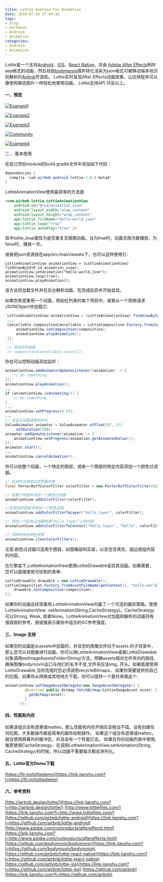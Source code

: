 ```yaml
---
title: Lottie Android For Animation
date: 2018-07-26 17:44:43
tags:
- blog
- markdown
- Android 
- Animation
categories:
- Android 
- Animation
---
```


Lottie是一个支持[Android](https://link.jianshu.com?t=https://github.com/airbnb/lottie-android)、[iOS](https://link.jianshu.com?t=https://github.com/airbnb/lottie-ios)、[React Native](https://link.jianshu.com?t=https://github.com/airbnb/lottie-react-native)，并由 [Adobe After Effects](https://link.jianshu.com?t=http://www.adobe.com/cn/products/aftereffects.html)制作aep格式的动画，然后经由[bodymovin](https://link.jianshu.com?t=https://github.com/bodymovin/bodymovin)插件转化渲染为json格式可被移动端本地识别解析的[Airbnb](https://link.jianshu.com?t=https://github.com/airbnb)开源库。
Lottie实时呈现After Effects动画效果，让应用程序可以像使用静态图片一样轻松地使用动画。
Lottie支持API 14及以上。

#### 一、预览

[![Example1](https://github.com/airbnb/lottie-android/raw/master/gifs/Example1.gif)](https://github.com/airbnb/lottie-android/blob/master/gifs/Example1.gif)
<!--more-->
[![Example2](https://github.com/airbnb/lottie-android/raw/master/gifs/Example2.gif)](https://github.com/airbnb/lottie-android/blob/master/gifs/Example2.gif)

[![Example3](https://github.com/airbnb/lottie-android/raw/master/gifs/Example3.gif)](https://github.com/airbnb/lottie-android/blob/master/gifs/Example3.gif)

[![Community](https://github.com/airbnb/lottie-android/raw/master/gifs/Community%202_3.gif)](https://github.com/airbnb/lottie-android/blob/master/gifs/Community%202_3.gif)

[![Example4](https://github.com/airbnb/lottie-android/raw/master/gifs/Example4.gif)](https://github.com/airbnb/lottie-android/blob/master/gifs/Example4.gif)

 

 

 

 

 二 、基本使用

在自己项目module的build.gradle文件中添加如下代码：

```java
dependencies {  
  compile 'com.airbnb.android:lottie:2.0.0-beta4'
}
```

LottieAnimationView使用最简单的方法是:

```html
<com.airbnb.lottie.LottieAnimationView
    android:id="@+id/animation_view"
    android:layout_width="wrap_content"
    android:layout_height="wrap_content"
    app:lottie_fileName="hello-world.json"
    app:lottie_loop="true"
    app:lottie_autoPlay="true" />
```

其中lottie_loop属性为是否重复无限期动画，当为true时，动画无限次数播放，为false时，播放一次。

或者把json资源放在app/src/main/assets下，也可以这样使用它:

```
LottieAnimationView animationView = (LottieAnimationView) findViewById(R.id.animation_view);
animationView.setAnimation("hello-world.json");
animationView.loop(true);
animationView.playAnimation();
```

该方法将加载文件并在后台解析动画，在完成后异步开始呈现。

如果您希望重用一个动画，例如在列表的每个项目中，或者从一个网络请求JSONObject中加载它:

```java
 LottieAnimationView animationView = (LottieAnimationView) findViewById(R.id.animation_view);
 ...
 Cancellable compositionCancellable = LottieComposition.Factory.fromJson(getResources(), jsonObject, (composition) -> {
     animationView.setComposition(composition);
     animationView.playAnimation();
 });

 // 取消异步加载
 // compositionCancellable.cancel();
```

你也可以控制动画添加监听：

```java
animationView.addAnimatorUpdateListener((animation) -> {
    // Do something.
});
animationView.playAnimation();
...
if (animationView.isAnimating()) {
    // Do something.
}
...
animationView.setProgress(0.5f);
...
// 自定义动画速度和时长
ValueAnimator animator = ValueAnimator.ofFloat(0f, 1f)
    .setDuration(500);
animator.addUpdateListener(animation -> {
    animationView.setProgress(animation.getAnimatedValue());
});
animator.start();
...
animationView.cancelAnimation();
```

你可以给整个动画，一个特定的图层，或者一个图层的特定内容添加一个颜色过滤器。

```java
// 任何符合颜色过滤界面的类
final PorterDuffColorFilter colorFilter = new PorterDuffColorFilter(Color.RED, PorterDuff.Mode.LIGHTEN);

// 在整个视图中添加一个颜色过滤器
animationView.addColorFilter(colorFilter);

//在特定的图层中添加一个颜色滤镜
animationView.addColorFilterToLayer("hello_layer", colorFilter);

// 添加一个彩色过滤器特效“hello_layer”上的内容
animationView.addColorFilterToContent("hello_layer", "hello", colorFilter);

// 清除所有的颜色滤镜
animationView.clearColorFilters();
```

注意:颜色过滤器只适用于图层，如图像层和实层，以及包含填充、描边或组内容的内容。

在引擎盖下,LottieAnimationView使用LottieDrawable呈现其动画。如果需要，您可以直接使用可绘制的表单:

```java
LottieDrawable drawable = new LottieDrawable();
LottieComposition.Factory.fromAssetFileName(getContext(), "hello-world.json", (composition) -> {
    drawable.setComposition(composition);
});
```

如果你的动画会经常重用,LottieAnimationView内置了一个可选的缓存策略。使用LottieAnimationView .setAnimation(String,CacheStrategy)。CacheStrategy可以Strong, Weak, 或者None。LottieAnimationView对加载和解析的动画持有强或弱的参考。弱或强表示缓存中组合的GC参考强度。

#### 三、Image 支持

如果您的动画是从assets中加载的，并且您的图像文件位于assets 的子目录中，那么您可以对图像进行动画。你可以用LottieAnimationView或者LottieDrawable对象调用setImageAssetsFolder(String)方法，明确assets相对文件夹内的路径,确保图像bodymovin出口与他们的名字不变,文件夹应该img_ 开头。如果直接使用LottieDrawable,当你完成时您必须调用recycleBitmaps。
 如果你需要提供你自己的位图，如果你从网络或其他地方下载，你可以提供一个委托来做这个:

```java
animationView.setImageAssetDelegate(new ImageAssetDelegate() {
         @Override public Bitmap fetchBitmap(LottieImageAsset asset) {
           getBitmap(asset);
         }
       });
```

#### 四、性能和内存

如果该组合没有遮罩或mattes，那么性能和内存开销应该相当不错。没有创建任何位图，大多数操作都是简单的画布绘制操作。
如果这个组合有遮罩或mattes，就会使用屏幕外的缓冲区，并且会有一个性能打击。
 如果在你的动画列表中使用,推荐使用CacheStrategy，在调用LottieAnimationView.setAnimation(String, CacheStrategy)的时候，所以动画不需要每次都反序列化。

#### 五、Lottie官方Demo下载

[https://fir.im/lottiedemo](https://link.jianshu.com?t=https://fir.im/lottiedemo)

#### 六、参考资料

[http://airbnb.design/lottie/](https://link.jianshu.com?t=http://airbnb.design/lottie/)
 [http://www.lottiefiles.com/](https://link.jianshu.com?t=http://www.lottiefiles.com/)
 [https://github.com/airbnb/lottie-android](https://link.jianshu.com?t=https://github.com/airbnb/lottie-android)
 [http://www.adobe.com/cn/products/aftereffects.html](https://link.jianshu.com?t=http://www.adobe.com/cn/products/aftereffects.html)
 [https://github.com/bodymovin/bodymovin](https://link.jianshu.com?t=https://github.com/bodymovin/bodymovin)
 [https://github.com/airbnb/lottie-react-native](https://link.jianshu.com?t=https://github.com/airbnb/lottie-react-native)
 [https://github.com/airbnb/lottie-ios](https://link.jianshu.com?t=https://github.com/airbnb/lottie-ios)
 [https://github.com/airbnb](https://link.jianshu.com?t=https://github.com/airbnb)

